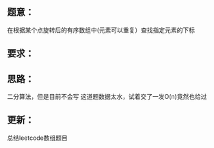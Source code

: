 ## 题意：
在根据某个点旋转后的有序数组中(元素可以重复）查找指定元素的下标

## 要求：

## 思路：
二分算法，但是目前不会写
这道题数据太水，试着交了一发O(n)竟然也给过

## 更新：
总结leetcode数组题目

